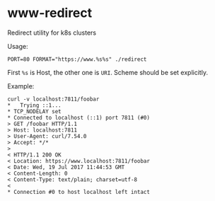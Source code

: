 www-redirect
============

Redirect utility for k8s clusters

Usage:
```
PORT=80 FORMAT="https://www.%s%s" ./redirect
```
First `%s` is Host, the other one is `URI`.
Scheme should be set explicitly.

Example:
```
curl -v localhost:7811/foobar
*   Trying ::1...
* TCP_NODELAY set
* Connected to localhost (::1) port 7811 (#0)
> GET /foobar HTTP/1.1
> Host: localhost:7811
> User-Agent: curl/7.54.0
> Accept: */*
>
< HTTP/1.1 200 OK
< Location: https://www.localhost:7811/foobar
< Date: Wed, 19 Jul 2017 11:44:53 GMT
< Content-Length: 0
< Content-Type: text/plain; charset=utf-8
<
* Connection #0 to host localhost left intact
```
